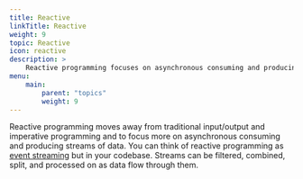 ```yaml
---
title: Reactive
linkTitle: Reactive
weight: 9
topic: Reactive
icon: reactive
description: >
    Reactive programming focuses on asynchronous consuming and producing streams of data.
menu:
    main:
        parent: "topics"
        weight: 9
---
```


Reactive programming moves away from traditional input/output and imperative programming and to focus more on asynchronous consuming and producing streams of data. You can think of reactive programming as [event streaming](../event-streaming) but in your codebase. Streams can be filtered, combined, split, and processed on as data flow through them.